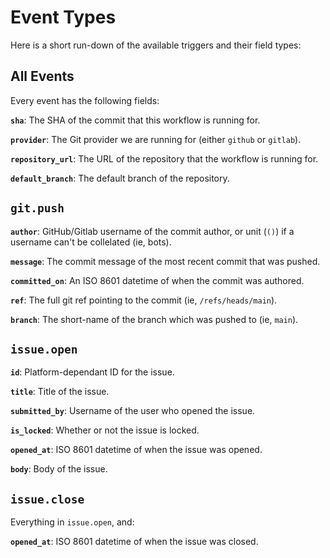 # Event Types

Here is a short run-down of the available triggers and their field types:

## All Events

Every event has the following fields:

**`sha`**: The SHA of the commit that this workflow is running for.

**`provider`**: The Git provider we are running for (either `github` or `gitlab`).

**`repository_url`**: The URL of the repository that the workflow is running for.

**`default_branch`**: The default branch of the repository.

## `git.push`

**`author`**: GitHub/Gitlab username of the commit author, or unit (`()`) if a username can't be collelated (ie, bots).

**`message`**: The commit message of the most recent commit that was pushed.

**`committed_on`**: An ISO 8601 datetime of when the commit was authored.

**`ref`**: The full git ref pointing to the commit (ie, `/refs/heads/main`).

**`branch`**: The short-name of the branch which was pushed to (ie, `main`).

## `issue.open`

**`id`**: Platform-dependant ID for the issue.

**`title`**: Title of the issue.

**`submitted_by`**: Username of the user who opened the issue.

**`is_locked`**: Whether or not the issue is locked.

**`opened_at`**: ISO 8601 datetime of when the issue was opened.

**`body`**: Body of the issue.

## `issue.close`

Everything in `issue.open`, and:

**`opened_at`**: ISO 8601 datetime of when the issue was closed.
